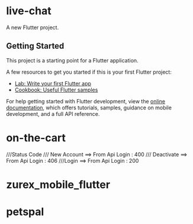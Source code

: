 # live-chat

A new Flutter project.

## Getting Started

This project is a starting point for a Flutter application.

A few resources to get you started if this is your first Flutter project:

- [Lab: Write your first Flutter app](https://docs.flutter.dev/get-started/codelab)
- [Cookbook: Useful Flutter samples](https://docs.flutter.dev/cookbook)

For help getting started with Flutter development, view the
[online documentation](https://docs.flutter.dev/), which offers tutorials,
samples, guidance on mobile development, and a full API reference.
# on-the-cart


///Status Code
/// New Account ==> From Api Login : 400
/// Deactivate ==> From Api Login : 406
///Login ==> From Api Login : 200


# zurex_mobile_flutter
# petspal
